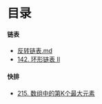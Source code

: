 # 目录
#### 链表
-  [反转链表.md](反转链表.md) 
- [142. 环形链表 II](https://leetcode-cn.com/problems/linked-list-cycle-ii/)

#### 快排
- [215. 数组中的第K个最大元素](https://leetcode-cn.com/problems/kth-largest-element-in-an-array/)